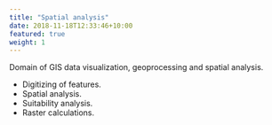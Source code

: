 ```yaml
---
title: "Spatial analysis"
date: 2018-11-18T12:33:46+10:00
featured: true
weight: 1
---
```


Domain of GIS data visualization, geoprocessing and spatial analysis.

- Digitizing of features.
- Spatial analysis.
- Suitability analysis.
- Raster calculations.
